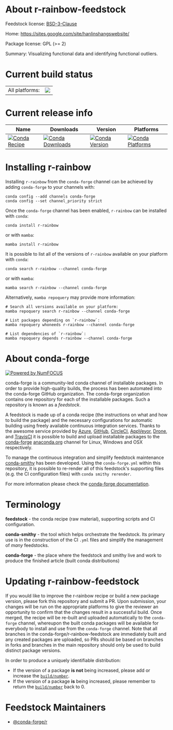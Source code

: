 About r-rainbow-feedstock
=========================

Feedstock license: [BSD-3-Clause](https://github.com/conda-forge/r-rainbow-feedstock/blob/main/LICENSE.txt)

Home: https://sites.google.com/site/hanlinshangswebsite/

Package license: GPL (>= 2)

Summary: Visualizing functional data and identifying functional outliers.

Current build status
====================


<table><tr><td>All platforms:</td>
    <td>
      <a href="https://dev.azure.com/conda-forge/feedstock-builds/_build/latest?definitionId=3466&branchName=main">
        <img src="https://dev.azure.com/conda-forge/feedstock-builds/_apis/build/status/r-rainbow-feedstock?branchName=main">
      </a>
    </td>
  </tr>
</table>

Current release info
====================

| Name | Downloads | Version | Platforms |
| --- | --- | --- | --- |
| [![Conda Recipe](https://img.shields.io/badge/recipe-r--rainbow-green.svg)](https://anaconda.org/conda-forge/r-rainbow) | [![Conda Downloads](https://img.shields.io/conda/dn/conda-forge/r-rainbow.svg)](https://anaconda.org/conda-forge/r-rainbow) | [![Conda Version](https://img.shields.io/conda/vn/conda-forge/r-rainbow.svg)](https://anaconda.org/conda-forge/r-rainbow) | [![Conda Platforms](https://img.shields.io/conda/pn/conda-forge/r-rainbow.svg)](https://anaconda.org/conda-forge/r-rainbow) |

Installing r-rainbow
====================

Installing `r-rainbow` from the `conda-forge` channel can be achieved by adding `conda-forge` to your channels with:

```
conda config --add channels conda-forge
conda config --set channel_priority strict
```

Once the `conda-forge` channel has been enabled, `r-rainbow` can be installed with `conda`:

```
conda install r-rainbow
```

or with `mamba`:

```
mamba install r-rainbow
```

It is possible to list all of the versions of `r-rainbow` available on your platform with `conda`:

```
conda search r-rainbow --channel conda-forge
```

or with `mamba`:

```
mamba search r-rainbow --channel conda-forge
```

Alternatively, `mamba repoquery` may provide more information:

```
# Search all versions available on your platform:
mamba repoquery search r-rainbow --channel conda-forge

# List packages depending on `r-rainbow`:
mamba repoquery whoneeds r-rainbow --channel conda-forge

# List dependencies of `r-rainbow`:
mamba repoquery depends r-rainbow --channel conda-forge
```


About conda-forge
=================

[![Powered by
NumFOCUS](https://img.shields.io/badge/powered%20by-NumFOCUS-orange.svg?style=flat&colorA=E1523D&colorB=007D8A)](https://numfocus.org)

conda-forge is a community-led conda channel of installable packages.
In order to provide high-quality builds, the process has been automated into the
conda-forge GitHub organization. The conda-forge organization contains one repository
for each of the installable packages. Such a repository is known as a *feedstock*.

A feedstock is made up of a conda recipe (the instructions on what and how to build
the package) and the necessary configurations for automatic building using freely
available continuous integration services. Thanks to the awesome service provided by
[Azure](https://azure.microsoft.com/en-us/services/devops/), [GitHub](https://github.com/),
[CircleCI](https://circleci.com/), [AppVeyor](https://www.appveyor.com/),
[Drone](https://cloud.drone.io/welcome), and [TravisCI](https://travis-ci.com/)
it is possible to build and upload installable packages to the
[conda-forge](https://anaconda.org/conda-forge) [anaconda.org](https://anaconda.org/)
channel for Linux, Windows and OSX respectively.

To manage the continuous integration and simplify feedstock maintenance
[conda-smithy](https://github.com/conda-forge/conda-smithy) has been developed.
Using the ``conda-forge.yml`` within this repository, it is possible to re-render all of
this feedstock's supporting files (e.g. the CI configuration files) with ``conda smithy rerender``.

For more information please check the [conda-forge documentation](https://conda-forge.org/docs/).

Terminology
===========

**feedstock** - the conda recipe (raw material), supporting scripts and CI configuration.

**conda-smithy** - the tool which helps orchestrate the feedstock.
                   Its primary use is in the construction of the CI ``.yml`` files
                   and simplify the management of *many* feedstocks.

**conda-forge** - the place where the feedstock and smithy live and work to
                  produce the finished article (built conda distributions)


Updating r-rainbow-feedstock
============================

If you would like to improve the r-rainbow recipe or build a new
package version, please fork this repository and submit a PR. Upon submission,
your changes will be run on the appropriate platforms to give the reviewer an
opportunity to confirm that the changes result in a successful build. Once
merged, the recipe will be re-built and uploaded automatically to the
`conda-forge` channel, whereupon the built conda packages will be available for
everybody to install and use from the `conda-forge` channel.
Note that all branches in the conda-forge/r-rainbow-feedstock are
immediately built and any created packages are uploaded, so PRs should be based
on branches in forks and branches in the main repository should only be used to
build distinct package versions.

In order to produce a uniquely identifiable distribution:
 * If the version of a package **is not** being increased, please add or increase
   the [``build/number``](https://docs.conda.io/projects/conda-build/en/latest/resources/define-metadata.html#build-number-and-string).
 * If the version of a package **is** being increased, please remember to return
   the [``build/number``](https://docs.conda.io/projects/conda-build/en/latest/resources/define-metadata.html#build-number-and-string)
   back to 0.

Feedstock Maintainers
=====================

* [@conda-forge/r](https://github.com/conda-forge/r/)

